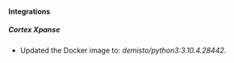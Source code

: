 #### Integrations
##### Cortex Xpanse
- Updated the Docker image to: *demisto/python3:3.10.4.28442*.
